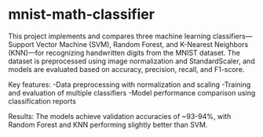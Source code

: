 # mnist-math-classifier

This project implements and compares three machine learning classifiers—Support Vector Machine (SVM), Random Forest, and K-Nearest Neighbors (KNN)—for recognizing handwritten digits from the MNIST dataset. The dataset is preprocessed using image normalization and StandardScaler, and models are evaluated based on accuracy, precision, recall, and F1-score.

Key features:
 -Data preprocessing with normalization and scaling
 -Training and evaluation of multiple classifiers
 -Model performance comparison using classification reports
 
 Results: The models achieve validation accuracies of ~93-94%, with Random Forest and KNN performing slightly better than SVM.
